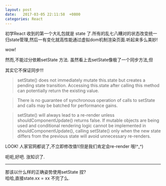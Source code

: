 ```yaml
---
layout: post
date:   2017-03-05 22:11:58  +0800
categories: React
---
```

初学React 收到的第一个大礼包就是 state 了.所有的乱七八糟对的状态改变统一归state管理,然后一有变化就高性能通过虚拟dom机制渲染页面.听起来多么美妙!

wow!

然而,不能过分依赖setState 方法. 虽然看上去setState像极了一个同步方法,但

其实它不保证同步!!!

>setState() does not immediately mutate this.state but creates a pending state transition. Accessing this.state after calling this method can potentially return the existing value.

>There is no guarantee of synchronous operation of calls to setState and calls may be batched for performance gains.

>setState() will always lead to a re-render unless shouldComponentUpdate() returns false. If mutable objects are being used and conditional rendering logic cannot be implemented in shouldComponentUpdate(), calling setState() only when the new state differs from the previous state will avoid unnecessary re-renders.

LOOK! 人家官网都说了,不立即修改值!(但是我们肯定会re-render 哦!^_^)

呃呃,好吧. 涨知识了.

--------------------
 那该以什么样的正确姿势使用setState 捏?
 <br>哈哈,直接state.xx = xx 不完了么.


